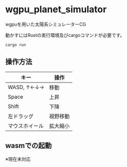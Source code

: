 # wgpu_planet_simulator

wgpuを用いた太陽系シミュレーターCG

動かすにはRustの実行環境及びcargoコマンドが必要です。
```
cargo run
```

## 操作方法
|キー|操作|
|---|---|
|WASD, ↑←↓→|移動|
|Space|上昇|
|Shift|下降|
|左ドラッグ|視野移動|
|マウスホイール|拡大縮小|

## wasmでの起動

※現在未対応

